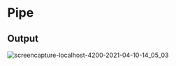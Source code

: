 # Pipe

## Output

![screencapture-localhost-4200-2021-04-10-14_05_03](https://user-images.githubusercontent.com/79576987/114302390-7883ef00-9ae6-11eb-8dde-8f083d865c84.png)
